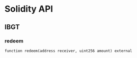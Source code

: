 # Solidity API

## IBGT

### redeem

```solidity
function redeem(address receiver, uint256 amount) external
```


